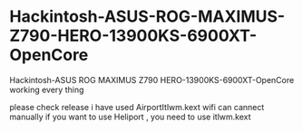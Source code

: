 # Hackintosh-ASUS-ROG-MAXIMUS-Z790-HERO-13900KS-6900XT-OpenCore
Hackintosh-ASUS ROG MAXIMUS Z790 HERO-13900KS-6900XT-OpenCore  working every thing

please check release
i have used AirportItlwm.kext
wifi can cannect manually
if you want to use Heliport , you need to use itlwm.kext
